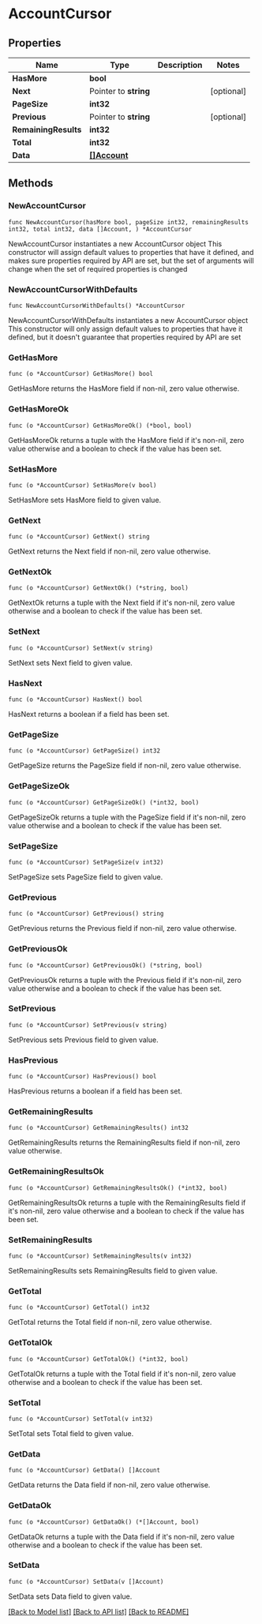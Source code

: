 # AccountCursor

## Properties

Name | Type | Description | Notes
------------ | ------------- | ------------- | -------------
**HasMore** | **bool** |  | 
**Next** | Pointer to **string** |  | [optional] 
**PageSize** | **int32** |  | 
**Previous** | Pointer to **string** |  | [optional] 
**RemainingResults** | **int32** |  | 
**Total** | **int32** |  | 
**Data** | [**[]Account**](Account.md) |  | 

## Methods

### NewAccountCursor

`func NewAccountCursor(hasMore bool, pageSize int32, remainingResults int32, total int32, data []Account, ) *AccountCursor`

NewAccountCursor instantiates a new AccountCursor object
This constructor will assign default values to properties that have it defined,
and makes sure properties required by API are set, but the set of arguments
will change when the set of required properties is changed

### NewAccountCursorWithDefaults

`func NewAccountCursorWithDefaults() *AccountCursor`

NewAccountCursorWithDefaults instantiates a new AccountCursor object
This constructor will only assign default values to properties that have it defined,
but it doesn't guarantee that properties required by API are set

### GetHasMore

`func (o *AccountCursor) GetHasMore() bool`

GetHasMore returns the HasMore field if non-nil, zero value otherwise.

### GetHasMoreOk

`func (o *AccountCursor) GetHasMoreOk() (*bool, bool)`

GetHasMoreOk returns a tuple with the HasMore field if it's non-nil, zero value otherwise
and a boolean to check if the value has been set.

### SetHasMore

`func (o *AccountCursor) SetHasMore(v bool)`

SetHasMore sets HasMore field to given value.


### GetNext

`func (o *AccountCursor) GetNext() string`

GetNext returns the Next field if non-nil, zero value otherwise.

### GetNextOk

`func (o *AccountCursor) GetNextOk() (*string, bool)`

GetNextOk returns a tuple with the Next field if it's non-nil, zero value otherwise
and a boolean to check if the value has been set.

### SetNext

`func (o *AccountCursor) SetNext(v string)`

SetNext sets Next field to given value.

### HasNext

`func (o *AccountCursor) HasNext() bool`

HasNext returns a boolean if a field has been set.

### GetPageSize

`func (o *AccountCursor) GetPageSize() int32`

GetPageSize returns the PageSize field if non-nil, zero value otherwise.

### GetPageSizeOk

`func (o *AccountCursor) GetPageSizeOk() (*int32, bool)`

GetPageSizeOk returns a tuple with the PageSize field if it's non-nil, zero value otherwise
and a boolean to check if the value has been set.

### SetPageSize

`func (o *AccountCursor) SetPageSize(v int32)`

SetPageSize sets PageSize field to given value.


### GetPrevious

`func (o *AccountCursor) GetPrevious() string`

GetPrevious returns the Previous field if non-nil, zero value otherwise.

### GetPreviousOk

`func (o *AccountCursor) GetPreviousOk() (*string, bool)`

GetPreviousOk returns a tuple with the Previous field if it's non-nil, zero value otherwise
and a boolean to check if the value has been set.

### SetPrevious

`func (o *AccountCursor) SetPrevious(v string)`

SetPrevious sets Previous field to given value.

### HasPrevious

`func (o *AccountCursor) HasPrevious() bool`

HasPrevious returns a boolean if a field has been set.

### GetRemainingResults

`func (o *AccountCursor) GetRemainingResults() int32`

GetRemainingResults returns the RemainingResults field if non-nil, zero value otherwise.

### GetRemainingResultsOk

`func (o *AccountCursor) GetRemainingResultsOk() (*int32, bool)`

GetRemainingResultsOk returns a tuple with the RemainingResults field if it's non-nil, zero value otherwise
and a boolean to check if the value has been set.

### SetRemainingResults

`func (o *AccountCursor) SetRemainingResults(v int32)`

SetRemainingResults sets RemainingResults field to given value.


### GetTotal

`func (o *AccountCursor) GetTotal() int32`

GetTotal returns the Total field if non-nil, zero value otherwise.

### GetTotalOk

`func (o *AccountCursor) GetTotalOk() (*int32, bool)`

GetTotalOk returns a tuple with the Total field if it's non-nil, zero value otherwise
and a boolean to check if the value has been set.

### SetTotal

`func (o *AccountCursor) SetTotal(v int32)`

SetTotal sets Total field to given value.


### GetData

`func (o *AccountCursor) GetData() []Account`

GetData returns the Data field if non-nil, zero value otherwise.

### GetDataOk

`func (o *AccountCursor) GetDataOk() (*[]Account, bool)`

GetDataOk returns a tuple with the Data field if it's non-nil, zero value otherwise
and a boolean to check if the value has been set.

### SetData

`func (o *AccountCursor) SetData(v []Account)`

SetData sets Data field to given value.



[[Back to Model list]](../README.md#documentation-for-models) [[Back to API list]](../README.md#documentation-for-api-endpoints) [[Back to README]](../README.md)


